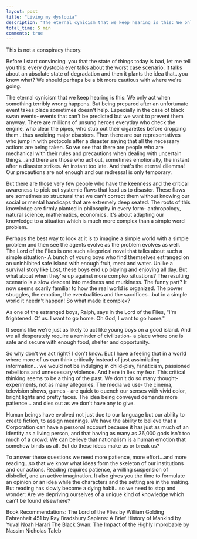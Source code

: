 ```yaml
---
layout: post
title: "Living my dystopia"
description: "The eternal cynicism that we keep hearing is this: We only act when something terribly wrong happens. But being prepared after an unfortunate event takes place sometimes doesn't help..."
total_time: 5 min
comments: true
---
```


This is not a conspiracy theory.



Before I start convincing  you that the state of things today is bad, let me tell you this: every dystopia ever talks about the worst case scenario. It talks about an absolute state of degradation and then it plants the idea that...you know what? We should perhaps be a bit more cautious with where we're going.

The eternal cynicism that we keep hearing is this: We only act when something terribly wrong happens. But being prepared after an unfortunate event takes place sometimes doesn't help. Especially in the case of black swan events- events that can't be predicted but we want to prevent them anyway. There are millions of unsung heroes everyday who check the engine, who clear the pipes, who stub out their cigarettes before dropping them...thus avoiding major disasters. Then there are our representatives who jump in with protocols after a disaster saying that all the necessary actions are being taken. So we see that there are people who are mechanical with their rules and precautions when dealing with uncertain things...and there are those who act out, sometimes emotionally, the instant after a disaster strikes. An instant too late. And that's the eternal dilemma! Our precautions are not enough and our redressal is only temporary.

But there are those very few people who have the keenness and the critical awareness to pick out systemic flaws that lead us to disaster. These flaws are sometimes so structural that we can't correct them without knowing our social or mental handicaps that are extremely deep seated. The roots of this knowledge are firmly planted in philosophy in every form- anthropology, natural science, mathematics, economics. It's about adapting our knowledge to a situation which is much more complex than a simple word problem.

Perhaps the best way to look at it is to imagine a simple world with a simple problem and then see the agents evolve as the problem evolves as well. The Lord of the Flies is one such allegorical novel that talks about such a simple situation- A bunch of young boys who find themselves estranged on an uninhibited safe island with enough fruit, meat and water. Unlike a survival story like Lost, these boys end up playing and enjoying all day. But what about when they're up against more complex situations? The resulting scenario is a slow descent into madness and murkiness. The funny part? It now seems scarily familiar to how the real world is organized. The power struggles, the emotion, the eventualities and the sacrifices...but in a simple world it needn't happen! So what made it complex?

As one of the estranged boys, Ralph, says in the Lord of the Flies, "I'm frightened. Of us. I want to go home. Oh God, I want to go home."

It seems like we're just as likely to act like young boys on a good island. And we all desperately require a reminder of civilization- a place where one is safe and secure with enough food, shelter and opportunity.

So why don't we act right? I don't know. But I have a feeling that in a world where more of us can think critically instead of just assimilating information... we would not be indulging in child-play, fanaticism, passioned rebellions and unnecessary violence. And here in lies my fear. This critical thinking seems to be a thing of the past. We don't do so many thought-experiments, not as many allegories. The media we use- the cinema, television shows, games - are quick to quench our senses with vivid color, bright lights and pretty faces. The idea being conveyed demands more patience... and dies out as we don't have any to give.

Human beings have evolved not just due to our language but our ability to create fiction, to assign meanings. We have the ability to believe that a Corporation can have a personal account because it has just as much of an identity as a living person, and that having as many as 36,000 gods isn't too much of a crowd. We can believe that nationalism is a human emotion that somehow binds us all. But do these ideas make us or break us?

To answer these questions we need more patience, more effort...and more reading...so that we know what ideas form the skeleton of our institutions and our actions. Reading requires patience, a willing suspension of disbelief, and an active imagination. It also gives you the time to formulate an opinion or an idea while the characters and the setting are in the making. But reading has slowly become a dying habit...so we need to stop and wonder: Are we depriving ourselves of a unique kind of knowledge which can't be found elsewhere?

Book Recommendations:
The Lord of the Flies by William Golding
Fahrenheit 451 by Ray Bradsbury
Sapiens: A Brief History of Mankind by Yuval Noah Harari
The Black Swan: The Impact of the Highly Improbable by Nassim Nicholas Taleb


